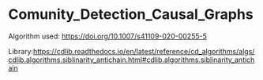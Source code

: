 # Comunity_Detection_Causal_Graphs
Algorithm used: https://doi.org/10.1007/s41109-020-00255-5 


Library:https://cdlib.readthedocs.io/en/latest/reference/cd_algorithms/algs/cdlib.algorithms.siblinarity_antichain.html#cdlib.algorithms.siblinarity_antichain
